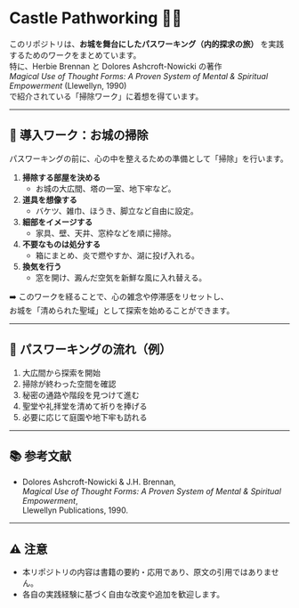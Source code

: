 # Castle Pathworking 🏰🧙

このリポジトリは、**お城を舞台にしたパスワーキング（内的探求の旅）** を実践するためのワークをまとめています。  
特に、Herbie Brennan と Dolores Ashcroft-Nowicki の著作  
*Magical Use of Thought Forms: A Proven System of Mental & Spiritual Empowerment* (Llewellyn, 1990)  
で紹介されている「掃除ワーク」に着想を得ています。

---

## 🧹 導入ワーク：お城の掃除
パスワーキングの前に、心の中を整えるための準備として「掃除」を行います。

1. **掃除する部屋を決める**  
   - お城の大広間、塔の一室、地下牢など。  
2. **道具を想像する**  
   - バケツ、雑巾、ほうき、脚立など自由に設定。  
3. **細部をイメージする**  
   - 家具、壁、天井、窓枠などを順に掃除。  
4. **不要なものは処分する**  
   - 箱にまとめ、炎で燃やすか、湖に投げ入れる。  
5. **換気を行う**  
   - 窓を開け、澱んだ空気を新鮮な風に入れ替える。  

➡️ このワークを経ることで、心の雑念や停滞感をリセットし、  
お城を「清められた聖域」として探索を始めることができます。

---

## 🏰 パスワーキングの流れ（例）
1. 大広間から探索を開始  
2. 掃除が終わった空間を確認  
3. 秘密の通路や階段を見つけて進む  
4. 聖堂や礼拝堂を清めて祈りを捧げる  
5. 必要に応じて庭園や地下牢も訪れる  

---

## 📚 参考文献
- Dolores Ashcroft-Nowicki & J.H. Brennan,  
  *Magical Use of Thought Forms: A Proven System of Mental & Spiritual Empowerment*,  
  Llewellyn Publications, 1990.

---

## ⚠️ 注意
- 本リポジトリの内容は書籍の要約・応用であり、原文の引用ではありません。  
- 各自の実践経験に基づく自由な改変や追加を歓迎します。  
